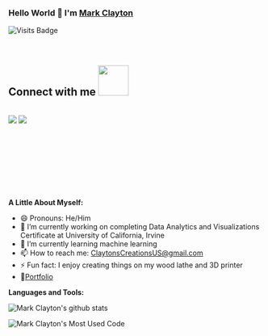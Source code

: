 



### Hello World 👋 I'm [Mark Clayton](https://claytonscreations.github.io/)

![Visits Badge](https://badges.pufler.dev/visits/claytonscreations/claytonscreations)

<br/>

## Connect with me <img src="https://media.giphy.com/media/LnQjpWaON8nhr21vNW/giphy.gif" width="60">

<br>
<a href="https://www.linkedin.com/in/markthomasclayton/"><img src="https://img.shields.io/badge/LinkedIn-0077B5?style=for-the-badge&logo=linkedin&logoColor=white"></a>
<a href="mailto:claytonscreationsus@gmail.com"><img src="https://img.shields.io/badge/Gmail-D14836?style=for-the-badge&logo=gmail&logoColor=white"></a>

<br><br>
----
<br/>
<br/>

**A Little About Myself:**

- 😄 Pronouns: He/Him
- 🔭 I’m currently working on completing Data Analytics and Visualizations Certificate at University of California, Irvine
- 🌱 I’m currently learning machine learning
- 📫 How to reach me: ClaytonsCreationsUS@gmail.com
- ⚡ Fun fact: I enjoy creating things on my wood lathe and 3D printer
- 📝[Portfolio](https://claytonscreations.github.io/)


**Languages and Tools:**


<!-- <code><img height="20" src="https://raw.githubusercontent.com/github/explore/80688e429a7d4ef2fca1e82350fe8e3517d3494d/topics/python/python.png"></code>
<code><img height="20" src="https://raw.githubusercontent.com/github/explore/80688e429a7d4ef2fca1e82350fe8e3517d3494d/topics/cpp/cpp.png"></code>
<code><img height="20" src="https://raw.githubusercontent.com/github/explore/80688e429a7d4ef2fca1e82350fe8e3517d3494d/topics/mysql/mysql.png"></code>
<code><img height="20" src="https://raw.githubusercontent.com/github/explore/80688e429a7d4ef2fca1e82350fe8e3517d3494d/topics/git/git.png"></code>
<code><img height="20" src="https://raw.githubusercontent.com/github/explore/80688e429a7d4ef2fca1e82350fe8e3517d3494d/topics/terminal/terminal.png"></code> -->

![Mark Clayton's github stats](https://github-readme-stats.vercel.app/api?username=ClaytonsCreations&show_icons=true&hide_border=true)

![Mark Clayton's Most Used Code](https://github-readme-stats.vercel.app/api/top-langs/?username=ClaytonsCreations)


